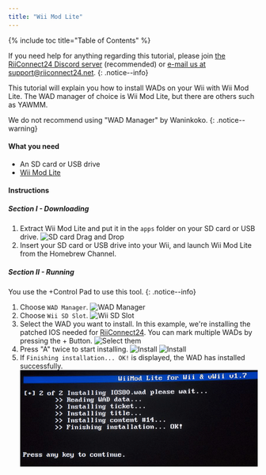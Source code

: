 ```yaml
---
title: "Wii Mod Lite"
---
```


{% include toc title="Table of Contents" %}

If you need help for anything regarding this tutorial, please join [the RiiConnect24 Discord server](https://discord.gg/b4Y7jfD) (recommended) or [e-mail us at support@riiconnect24.net](mailto:support@riiconnect24.net).
{: .notice--info}

This tutorial will explain you how to install WADs on your Wii with Wii Mod Lite. The WAD manager of choice is Wii Mod Lite, but there are others such as YAWMM.

We do not recommend using "WAD Manager" by Waninkoko.
{: .notice--warning}

#### What you need
* An SD card or USB drive
* [Wii Mod Lite](https://hbb1.oscwii.org/hbb/WiiModLite/WiiModLite.zip)

#### Instructions

##### Section I - Downloading

1. Extract Wii Mod Lite and put it in the `apps` folder on your SD card or USB drive.
![SD card Drag and Drop](/images/WiiModLite/1.gif)
2. Insert your SD card or USB drive into your Wii, and launch Wii Mod Lite from the Homebrew Channel.

##### Section II - Running

You use the +Control Pad to use this tool.
{: .notice--info}

1. Choose `WAD Manager`.
![WAD Manager](/images/WiiModLite/2.png)
2. Choose `Wii SD Slot`.
![Wii SD Slot](/images/WiiModLite/3.png)
3. Select the WAD you want to install. In this example, we're installing the patched IOS needed for [RiiConnect24](riiconnect24). You can mark multiple WADs by pressing the + Button.
![Select them](/images/WiiModLite/4.gif)
4. Press "A" twice to start installing.
![Install](/images/WiiModLite/5.png)
![Install](/images/WiiModLite/6.png)
5. If `Finishing installation... OK!` is displayed, the WAD has installed successfully.
![Complete](/images/WiiModLite/7.png) 
